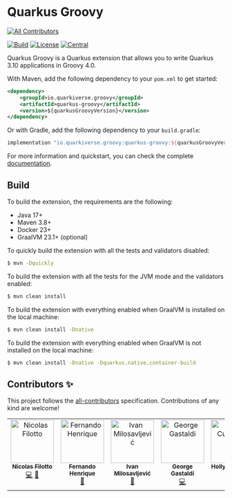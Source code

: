# Quarkus Groovy
<!-- ALL-CONTRIBUTORS-BADGE:START - Do not remove or modify this section -->
[![All Contributors](https://img.shields.io/badge/all_contributors-6-orange.svg?style=flat-square)](#contributors-)
<!-- ALL-CONTRIBUTORS-BADGE:END -->

[![Build](https://github.com/quarkiverse/quarkus-groovy/workflows/Build/badge.svg?branch=main)](https://github.com/quarkiverse/quarkus-groovy/actions?query=workflow%3ABuild)
[![License](https://img.shields.io/github/license/quarkiverse/quarkus-groovy)](http://www.apache.org/licenses/LICENSE-2.0)
[![Central](https://img.shields.io/maven-central/v/io.quarkiverse.groovy/quarkus-groovy?color=green)](https://search.maven.org/search?q=g:io.quarkiverse.groovy%20AND%20a:quarkus-groovy)

Quarkus Groovy is a Quarkus extension that allows you to write Quarkus 3.10 applications in Groovy 4.0.

With Maven, add the following dependency to your `pom.xml` to get started:

```xml
<dependency>
    <groupId>io.quarkiverse.groovy</groupId>
    <artifactId>quarkus-groovy</artifactId>
    <version>${quarkusGroovyVersion}</version>
</dependency>
```

Or with Gradle, add the following dependency to your `build.gradle`:

```groovy
implementation "io.quarkiverse.groovy:quarkus-groovy:${quarkusGroovyVersion}"
```

For more information and quickstart, you can check the complete [documentation](https://quarkiverse.github.io/quarkiverse-docs/quarkus-groovy/dev/index.html).

## Build

To build the extension, the requirements are the following:

* Java 17+
* Maven 3.8+
* Docker 23+
* GraalVM 23.1+ (optional)

To quickly build the extension with all the tests and validators disabled:

```sh
$ mvn -Dquickly
```

To build the extension with all the tests for the JVM mode and the validators enabled:

```sh
$ mvn clean install
```

To build the extension with everything enabled when GraalVM is installed on the local machine:

```sh
$ mvn clean install -Dnative
```

To build the extension with everything enabled when GraalVM is not installed on the local machine:

```sh
$ mvn clean install -Dnative -Dquarkus.native.container-build
```

## Contributors ✨

This project follows the [all-contributors](https://github.com/all-contributors/all-contributors) specification. Contributions of any kind are welcome!
<!-- ALL-CONTRIBUTORS-LIST:START - Do not remove or modify this section -->
<!-- prettier-ignore-start -->
<!-- markdownlint-disable -->
<table>
  <tbody>
    <tr>
      <td align="center" valign="top" width="14.28%"><a href="https://stackoverflow.com/users/1997376/nicolas-filotto"><img src="https://avatars.githubusercontent.com/u/1618116?v=4?s=100" width="100px;" alt="Nicolas Filotto"/><br /><sub><b>Nicolas Filotto</b></sub></a><br /><a href="https://github.com/quarkiverse/quarkus-groovy/commits?author=essobedo" title="Code">💻</a> <a href="#maintenance-essobedo" title="Maintenance">🚧</a></td>
      <td align="center" valign="top" width="14.28%"><a href="https://github.com/fernando88to"><img src="https://avatars.githubusercontent.com/u/280641?v=4?s=100" width="100px;" alt="Fernando Henrique"/><br /><sub><b>Fernando Henrique</b></sub></a><br /><a href="https://github.com/quarkiverse/quarkus-groovy/commits?author=fernando88to" title="Documentation">📖</a></td>
      <td align="center" valign="top" width="14.28%"><a href="https://thejavaguy.org/"><img src="https://avatars.githubusercontent.com/u/11942401?v=4?s=100" width="100px;" alt="Ivan Milosavljević"/><br /><sub><b>Ivan Milosavljević</b></sub></a><br /><a href="https://github.com/quarkiverse/quarkus-groovy/commits?author=TheJavaGuy" title="Documentation">📖</a></td>
      <td align="center" valign="top" width="14.28%"><a href="http://gastaldi.wordpress.com"><img src="https://avatars.githubusercontent.com/u/54133?v=4?s=100" width="100px;" alt="George Gastaldi"/><br /><sub><b>George Gastaldi</b></sub></a><br /><a href="https://github.com/quarkiverse/quarkus-groovy/commits?author=gastaldi" title="Code">💻</a></td>
      <td align="center" valign="top" width="14.28%"><a href="https://hollycummins.com"><img src="https://avatars.githubusercontent.com/u/11509290?v=4?s=100" width="100px;" alt="Holly Cummins"/><br /><sub><b>Holly Cummins</b></sub></a><br /><a href="https://github.com/quarkiverse/quarkus-groovy/commits?author=holly-cummins" title="Documentation">📖</a></td>
      <td align="center" valign="top" width="14.28%"><a href="http://melloware.com"><img src="https://avatars.githubusercontent.com/u/4399574?v=4?s=100" width="100px;" alt="Melloware"/><br /><sub><b>Melloware</b></sub></a><br /><a href="https://github.com/quarkiverse/quarkus-groovy/commits?author=melloware" title="Documentation">📖</a></td>
    </tr>
  </tbody>
</table>

<!-- markdownlint-restore -->
<!-- prettier-ignore-end -->

<!-- ALL-CONTRIBUTORS-LIST:END -->
